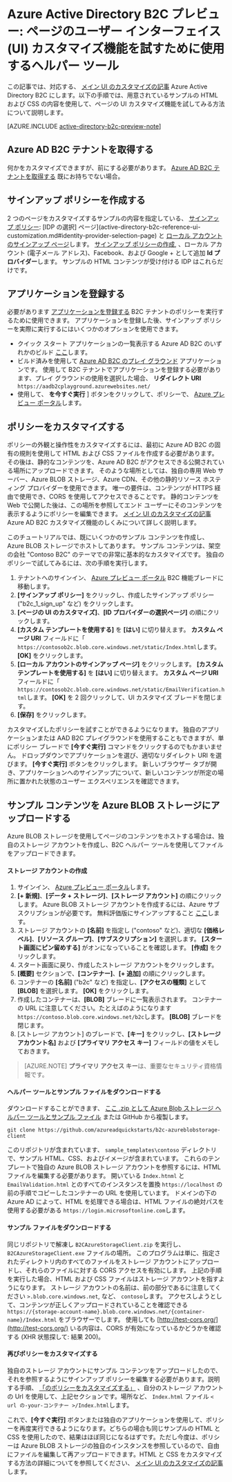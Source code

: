 <properties
    pageTitle="Azure Active Directory B2C プレビュー: ページの UI カスタマイズ ヘルパー ツール | Microsoft Azure"
    description="Azure Active Directory B2C のページの UI カスタマイズ機能を試すために使用するヘルパー ツール"
    services="active-directory-b2c"
    documentationCenter=""
    authors="swkrish"
    manager="msmbaldwin"
    editor="curtand"/>

<tags
    ms.service="active-directory-b2c"
    ms.workload="identity"
    ms.tgt_pltfrm="na"
    ms.devlang="na"
    ms.topic="article"
    ms.date="10/08/2015"
    ms.author="swkrish"/>


# Azure Active Directory B2C プレビュー: ページのユーザー インターフェイス (UI) カスタマイズ機能を試すために使用するヘルパー ツール

この記事では、対応する、 [メイン UI のカスタマイズの記事](active-directory-b2c-reference-ui-customization.md) Azure Active Directory B2C にします。以下の手順では、用意されているサンプルの HTML および CSS の内容を使用して、ページの UI カスタマイズ機能を試してみる方法について説明します。

[AZURE.INCLUDE [active-directory-b2c-preview-note](../../includes/active-directory-b2c-preview-note.md)]

## Azure AD B2C テナントを取得する

何かをカスタマイズできますが、前にする必要があります。 [Azure AD B2C テナントを取得する](active-directory-b2c-get-started.md) 既にお持ちでない場合。

## サインアップ ポリシーを作成する

2 つのページをカスタマイズするサンプルの内容を指定している、 [サインアップ ポリシー](active-directory-b2c-reference-policies.md#how-to-create-a-sign-up-policy): [IDP の選択] ページ](active-directory-b2c-reference-ui-customization.md#identity-provider-selection-page) と [ローカル アカウントのサインアップ ページ](active-directory-b2c-reference-ui-customization.md#local-account-sign-up-page)します。  [サインアップ ポリシーの作成](active-directory-b2c-reference-policies.md#how-to-create-a-sign-up-policy), 、ローカル アカウント (電子メール アドレス)、Facebook、および Google + として追加 **Id プロバイダー**します。 サンプルの HTML コンテンツが受け付ける IDP はこれらだけです。

## アプリケーションを登録する

必要があります [アプリケーションを登録する](active-directory-b2c-app-registration.md) B2C テナントのポリシーを実行するために使用できます。 アプリケーションを登録した後、サインアップ ポリシーを実際に実行するにはいくつかのオプションを使用できます。

- クイック スタート アプリケーションの一覧表示する Azure AD B2C のいずれかのビルド [ここ](active-directory-b2c-overview.md#getting-started)します。
- ビルド済みを使用して [Azure AD B2C のプレイ グラウンド](https://aadb2cplayground.azurewebsites.net) アプリケーションです。 使用して B2C テナントでアプリケーションを登録する必要があります、プレイ グラウンドの使用を選択した場合、 **リダイレクト URI** `https://aadb2cplayground.azurewebsites.net/`
- 使用して、 **を今すぐ実行** ] ボタンをクリックして、ポリシーで、 [Azure プレビュー ポータル](https://portal.azure.com)します。

## ポリシーをカスタマイズする

ポリシーの外観と操作性をカスタマイズするには、最初に Azure AD B2C の固有の規則を使用して HTML および CSS ファイルを作成する必要があります。 その後は、静的なコンテンツを、Azure AD B2C がアクセスできる公開されている場所にアップロードできます。 そのような場所としては、独自の専用 Web サーバー、Azure BLOB ストレージ、Azure CDN、その他の静的リソース ホスティング プロバイダーを使用できます。 唯一の要件は、コンテンツが HTTPS 経由で使用でき、CORS を使用してアクセスできることです。 静的コンテンツを Web で公開した後は、この場所を参照してエンド ユーザーにそのコンテンツを表示するようにポリシーを編集できます。  [メイン UI のカスタマイズの記事](active-directory-b2c-reference-ui-customization.md) Azure AD B2C カスタマイズ機能のしくみについて詳しく説明します。

このチュートリアルでは、既にいくつかのサンプル コンテンツを作成し、Azure BLOB ストレージでホストしてあります。 サンプル コンテンツは、架空の会社 "Contoso B2C" のテーマでの非常に基本的なカスタマイズです。 独自のポリシーで試してみるには、次の手順を実行します。

1. テナントへのサインイン、 [Azure プレビュー ポータル](https://portal.azure.com) B2C 機能ブレードに移動します。
2. **[サインアップ ポリシー]** をクリックし、作成したサインアップ ポリシー ("b2c_1_sign_up" など) をクリックします。
3. **[ページの UI のカスタマイズ]**、**[ID プロバイダーの選択ページ]** の順にクリックします。
4. **[カスタム テンプレートを使用する]** を **[はい]** に切り替えます。  **カスタム ページ URI** フィールドに「 `https://contosob2c.blob.core.windows.net/static/Index.html`します。 **[OK]** をクリックします。
5. **[ローカル アカウントのサインアップ ページ]** をクリックします。 **[カスタム テンプレートを使用する]** を **[はい]** に切り替えます。  **カスタム ページ URI** フィールドに「 `https://contosob2c.blob.core.windows.net/static/EmailVerification.html`します。 **[OK]** を 2 回クリックして、UI カスタマイズ ブレードを閉じます。
6. **[保存]** をクリックします。

カスタマイズしたポリシーを試すことができるようになります。 独自のアプリケーションまたは AAD B2C プレイグラウンドを使用することもできますが、単にポリシー ブレードで **[今すぐ実行]** コマンドをクリックするのでもかまいません。 ドロップダウンでアプリケーションを選び、適切なリダイレクト URI を選びます。 **[今すぐ実行]** ボタンをクリックします。 新しいブラウザー タブが開き、アプリケーションへのサインアップについて、新しいコンテンツが所定の場所に置かれた状態のユーザー エクスペリエンスを確認できます。

## サンプル コンテンツを Azure BLOB ストレージにアップロードする

Azure BLOB ストレージを使用してページのコンテンツをホストする場合は、独自のストレージ アカウントを作成し、B2C ヘルパー ツールを使用してファイルをアップロードできます。

#### ストレージ アカウントの作成

1. サインイン、 [Azure プレビュー ポータル](https://portal.azure.com/)します。
2. **[+ 新規]**、**[データ + ストレージ]**、**[ストレージ アカウント]** の順にクリックします。 Azure BLOB ストレージ アカウントを作成するには、Azure サブスクリプションが必要です。 無料評価版にサインアップすること [ここ](https://azure.microsoft.com/pricing/free-trial/)します。
3. ストレージ アカウントの **[名前]** を指定し ("contoso" など)、適切な **[価格レベル]**、**[リソース グループ]**、**[サブスクリプション]** を選択します。 **[スタート画面にピン留めする]** がオンになっていることを確認します。 **[作成]** をクリックします。
4. スタート画面に戻り、作成したストレージ アカウントをクリックします。
5. **[概要]** セクションで、**[コンテナー]**、**[+ 追加]** の順にクリックします。
6. コンテナーの **[名前]** ("b2c" など) を指定し、**[アクセスの種類]** として **[BLOB]** を選択します。 **[OK]** をクリックします。
7. 作成したコンテナーは、**[BLOB]** ブレードに一覧表示されます。 コンテナーの URL に注意してください。たとえばのようになります `https://contoso.blob.core.windows.net/b2c`します。 **[BLOB]** ブレードを閉じます。
8. [ストレージ アカウント] のブレードで、**[キー]** をクリックし、**[ストレージ アカウント名]** および **[プライマリ アクセス キー]** フィールドの値をメモしておきます。

> [AZURE.NOTE]
    **プライマリ アクセス キー**は、重要なセキュリティ資格情報です。

#### ヘルパー ツールとサンプル ファイルをダウンロードする

ダウンロードすることができます、 [ここ .zip として Azure Blob ストレージ ヘルパー ツールとサンプル ファイル](https://github.com/azureadquickstarts/b2c-azureblobstorage-client/archive/master.zip) または GitHub から複製します。

```
git clone https://github.com/azureadquickstarts/b2c-azureblobstorage-client
```

このリポジトリが含まれています、 `sample_templates\contoso` ディレクトリで、サンプル HTML、CSS、およびイメージが含まれています。 これらのテンプレートで独自の Azure BLOB ストレージ アカウントを参照するには、HTML ファイルを編集する必要があります。 開いている `Index.htnml` と `EmailValidation.html` とのすべてのインスタンスを置換 `https://localhost` の前の手順でコピーしたコンテナーの URL を使用しています。 ドメインの下の Azure AD によって、HTML を処理できる場合は、HTML ファイルの絶対パスを使用する必要がある `https://login.microsoftonline.com`します。

#### サンプル ファイルをダウンロードする

同じリポジトリで解凍し `B2CAzureStorageClient.zip` を実行し、 `B2CAzureStorageClient.exe` ファイルの場所。 このプログラムは単に、指定されたディレクトリ内のすべてのファイルをストレージ アカウントにアップロードし、それらのファイルに対する CORS アクセスを有効にします。 上記の手順を実行した場合、HTML および CSS ファイルはストレージ アカウントを指すようになります。 ストレージ アカウントの名前は、前の部分であるに注意してください `>.blob.core.windows.net`, など、 `contoso`します。 アクセスしようとして、コンテンツが正しくアップロードされていることを確認できる `https://{storage-account-name}.blob.core.windows.net/{container-name}/Index.html` をブラウザーでします。 使用しても [http://test-cors.org/](http://test-cors.org/) いる内容は、CORS が有効になっているかどうかを確認する (XHR 状態探して: 結果 200)。

#### 再びポリシーをカスタマイズする

独自のストレージ アカウントにサンプル コンテンツをアップロードしたので、それを参照するようにサインアップ ポリシーを編集する必要があります。説明する手順、 [「のポリシーをカスタマイズする」](#customize-your-policy) 、自分のストレージ アカウントの Url を使用して、上記セクションです。場所など、 `Index.html` ファイル `< url の-your-コンテナー >/Index.html`します。

これで、**[今すぐ実行]** ボタンまたは独自のアプリケーションを使用して、ポリシーを再度実行できるようになります。どちらの場合も同じサンプルの HTML と CSS を使用したので、結果はほぼ同じになるはずです。ただし今度は、ポリシーは Azure BLOB ストレージの独自のインスタンスを参照しているので、自由にファイルを編集して再アップロードできます。HTML と CSS をカスタマイズする方法の詳細についてを参照してください、 [メイン UI のカスタマイズの記事](active-directory-b2c-reference-ui-customization.md)します。





